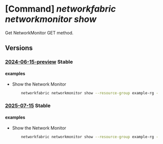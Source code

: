 # [Command] _networkfabric networkmonitor show_

Get NetworkMonitor GET method.

## Versions

### [2024-06-15-preview](/Resources/mgmt-plane/L3N1YnNjcmlwdGlvbnMve30vcmVzb3VyY2Vncm91cHMve30vcHJvdmlkZXJzL21pY3Jvc29mdC5tYW5hZ2VkbmV0d29ya2ZhYnJpYy9uZXR3b3JrbW9uaXRvcnMve30=/2024-06-15-preview.xml) **Stable**

<!-- mgmt-plane /subscriptions/{}/resourcegroups/{}/providers/microsoft.managednetworkfabric/networkmonitors/{} 2024-06-15-preview -->

#### examples

- Show the Network Monitor
    ```bash
        networkfabric networkmonitor show --resource-group example-rg --network-monitor-name example-monitor
    ```

### [2025-07-15](/Resources/mgmt-plane/L3N1YnNjcmlwdGlvbnMve30vcmVzb3VyY2Vncm91cHMve30vcHJvdmlkZXJzL21pY3Jvc29mdC5tYW5hZ2VkbmV0d29ya2ZhYnJpYy9uZXR3b3JrbW9uaXRvcnMve30=/2025-07-15.xml) **Stable**

<!-- mgmt-plane /subscriptions/{}/resourcegroups/{}/providers/microsoft.managednetworkfabric/networkmonitors/{} 2025-07-15 -->

#### examples

- Show the Network Monitor
    ```bash
        networkfabric networkmonitor show --resource-group example-rg --network-monitor-name example-monitor
    ```
